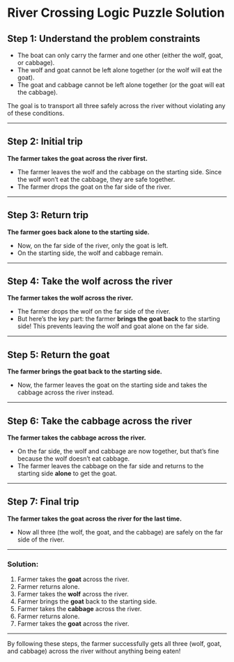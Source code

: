 # River Crossing Logic Puzzle Solution

## Step 1: Understand the problem constraints
- The boat can only carry the farmer and one other (either the wolf, goat, or cabbage).
- The wolf and goat cannot be left alone together (or the wolf will eat the goat).
- The goat and cabbage cannot be left alone together (or the goat will eat the cabbage).

The goal is to transport all three safely across the river without violating any of these conditions.

---

## Step 2: Initial trip
**The farmer takes the goat across the river first.**

- The farmer leaves the wolf and the cabbage on the starting side. Since the wolf won’t eat the cabbage, they are safe together.
- The farmer drops the goat on the far side of the river.

---

## Step 3: Return trip
**The farmer goes back alone to the starting side.**

- Now, on the far side of the river, only the goat is left.
- On the starting side, the wolf and cabbage remain.

---

## Step 4: Take the wolf across the river
**The farmer takes the wolf across the river.**

- The farmer drops the wolf on the far side of the river.
- But here’s the key part: the farmer **brings the goat back** to the starting side! This prevents leaving the wolf and goat alone on the far side.

---

## Step 5: Return the goat
**The farmer brings the goat back to the starting side.**

- Now, the farmer leaves the goat on the starting side and takes the cabbage across the river instead.

---

## Step 6: Take the cabbage across the river
**The farmer takes the cabbage across the river.**

- On the far side, the wolf and cabbage are now together, but that’s fine because the wolf doesn’t eat cabbage.
- The farmer leaves the cabbage on the far side and returns to the starting side **alone** to get the goat.

---

## Step 7: Final trip
**The farmer takes the goat across the river for the last time.**

- Now all three (the wolf, the goat, and the cabbage) are safely on the far side of the river.

---

### Solution:
1. Farmer takes the **goat** across the river.
2. Farmer returns alone.
3. Farmer takes the **wolf** across the river.
4. Farmer brings the **goat** back to the starting side.
5. Farmer takes the **cabbage** across the river.
6. Farmer returns alone.
7. Farmer takes the **goat** across the river.

---

By following these steps, the farmer successfully gets all three (wolf, goat, and cabbage) across the river without anything being eaten!